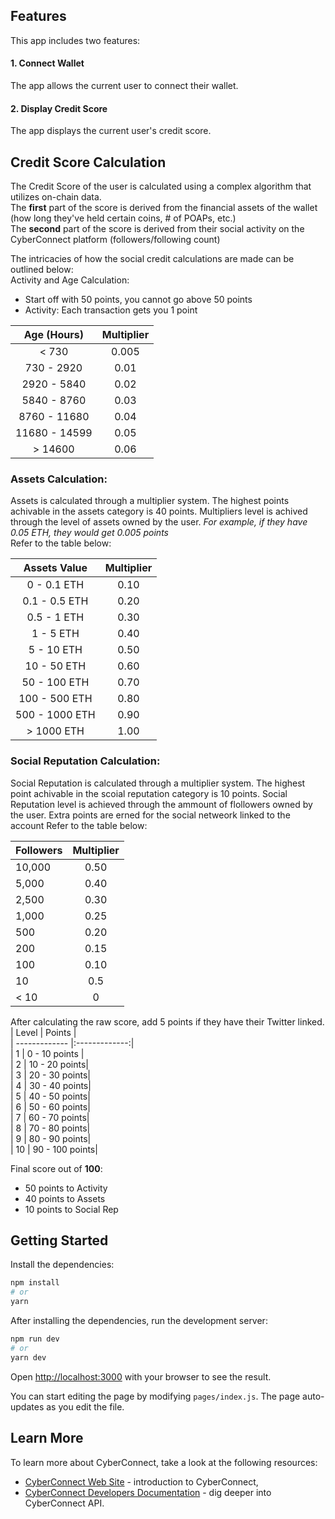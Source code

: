 ## Features

This app includes two features:

#### 1. Connect Wallet

The app allows the current user to connect their wallet.

#### 2. Display Credit Score

The app displays the current user's credit score.

## Credit Score Calculation

The Credit Score of the user is calculated using a complex algorithm that utilizes on-chain data.  
The **first** part of the score is derived from the financial assets of the wallet (how long they've held certain coins, # of POAPs, etc.)  
The **second** part of the score is derived from their social activity on the CyberConnect platform (followers/following count)  

The intricacies of how the social credit calculations are made can be outlined below:  
Activity and Age Calculation: 

 - Start off with 50 points, you cannot go above 50 points 
 - Activity: Each transaction gets you 1 point 

| Age (Hours)   | Multiplier    |  
|:-------------:|:-------------:|  
| < 730         | 0.005         |  
| 730 - 2920    | 0.01          |  
| 2920 - 5840   | 0.02          |  
| 5840 - 8760  | 0.03          |  
| 8760 - 11680 | 0.04          |  
| 11680 - 14599 | 0.05          |  
| > 14600    | 0.06          |  


### Assets Calculation:
Assets is calculated through a multiplier system. The highest points achivable in the assets category is 40 points. Multipliers level is achived through the level of assets owned by the user. *For example, if they have 0.05 ETH, they would get 0.005 points*  
Refer to the table below:

| Assets Value   | Multiplier    |  
|:-------------:|:-------------:|  
| 0 - 0.1 ETH   | 0.10          |  
| 0.1 - 0.5 ETH | 0.20          |  
| 0.5 - 1 ETH   | 0.30          |  
| 1 - 5 ETH     | 0.40          |  
| 5 - 10 ETH    | 0.50          |  
| 10 - 50 ETH   | 0.60          |  
| 50 - 100 ETH  | 0.70          |  
| 100 - 500 ETH | 0.80          |  
| 500 - 1000 ETH| 0.90          |   
| > 1000 ETH    | 1.00          |


### Social Reputation Calculation: 
Social Reputation is calculated through a multiplier system. The highest point achivable in the scoial reputation category is 10 points. Social Reputation level is achieved through the ammount of flollowers owned by the user. Extra points are erned for the social netweork linked to the account
Refer to the table below:

| Followers     | Multiplier    |  
| ------------- |:-------------:|  
| 10,000        | 0.50          |  
| 5,000         | 0.40          |  
| 2,500         | 0.30          |  
| 1,000         | 0.25          |  
| 500           | 0.20          |  
| 200           | 0.15          |  
| 100           | 0.10          |  
| 10            | 0.5           |  
| < 10          | 0             |   


After calculating the raw score, add 5 points if they have their Twitter linked.
| Level         | Points        |  
| ------------- |:-------------:|  
| 1             | 0 - 10 points |  
| 2             | 10 - 20 points|  
| 3             | 20 - 30 points|  
| 4             | 30 - 40 points|  
| 5             | 40 - 50 points|  
| 6             | 50 - 60 points|  
| 7             | 60 - 70 points|  
| 8             | 70 - 80 points|  
| 9             | 80 - 90 points|  
| 10            | 90 - 100 points|  


Final score out of **100**:
 - 50 points to Activity
 - 40 points to Assets
 - 10 points to Social Rep


## Getting Started

Install the dependencies:

```bash
npm install
# or
yarn
```

After installing the dependencies, run the development server:

```bash
npm run dev
# or
yarn dev
```

Open [http://localhost:3000](http://localhost:3000) with your browser to see the result.

You can start editing the page by modifying `pages/index.js`. The page auto-updates as you edit the file.

## Learn More

To learn more about CyberConnect, take a look at the following resources:

- [CyberConnect Web Site](https://cyberconnect.me/) - introduction to CyberConnect,
- [CyberConnect Developers Documentation](https://docs.cyberconnect.me/) - dig deeper into CyberConnect API.
